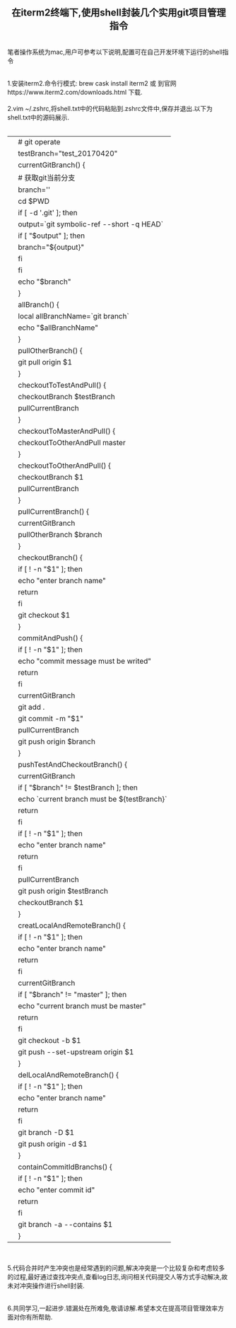 <!DOCTYPE html>
<html lang="zh-cn">
<head>
<meta charset="utf-8"/>
<meta name="viewport" content="width=device-width, initial-scale=1" />
<meta name="referrer" content="origin" />
</head>
<body>
    <p>
    	<h2 style="text-align:center;">
    		在iterm2终端下,使用shell封装几个实用git项目管理指令
    	</h2>
    <br />
    笔者操作系统为mac,用户可参考以下说明,配置可在自己开发环境下运行的shell指令
    </p>
    <p>
    	<br />
    1.安装iterm2.命令行模式: brew cask install iterm2 或 到官网  https://www.iterm2.com/downloads.html  下载.<br />
    <br />
    2.vim ~/.zshrc,将shell.txt中的代码粘贴到.zshrc文件中,保存并退出.以下为shell.txt中的源码展示.<br />
    <br />
    <table class="highlight tab-size js-file-line-container" data-tab-size="8">
          <tbody><tr>
            <td id="L1" class="blob-num js-line-number" data-line-number="1"></td>
            <td id="LC1" class="blob-code blob-code-inner js-file-line"># git operate</td>
          </tr>
          <tr>
            <td id="L2" class="blob-num js-line-number" data-line-number="2"></td>
            <td id="LC2" class="blob-code blob-code-inner js-file-line">testBranch="test_20170420"</td>
          </tr>
          <tr>
            <td id="L3" class="blob-num js-line-number" data-line-number="3"></td>
            <td id="LC3" class="blob-code blob-code-inner js-file-line">currentGitBranch() {</td>
          </tr>
          <tr>
            <td id="L4" class="blob-num js-line-number" data-line-number="4"></td>
            <td id="LC4" class="blob-code blob-code-inner js-file-line">	# 获取git当前分支</td>
          </tr>
          <tr>
            <td id="L5" class="blob-num js-line-number" data-line-number="5"></td>
            <td id="LC5" class="blob-code blob-code-inner js-file-line">    	branch=''</td>
          </tr>
          <tr>
            <td id="L6" class="blob-num js-line-number" data-line-number="6"></td>
            <td id="LC6" class="blob-code blob-code-inner js-file-line">    	cd $PWD</td>
          </tr>
          <tr>
            <td id="L7" class="blob-num js-line-number" data-line-number="7"></td>
            <td id="LC7" class="blob-code blob-code-inner js-file-line">    	if [ -d '.git' ]; then</td>
          </tr>
          <tr>
            <td id="L8" class="blob-num js-line-number" data-line-number="8"></td>
            <td id="LC8" class="blob-code blob-code-inner js-file-line">        	output=`git symbolic-ref --short -q HEAD`</td>
          </tr>
          <tr>
            <td id="L9" class="blob-num js-line-number" data-line-number="9"></td>
            <td id="LC9" class="blob-code blob-code-inner js-file-line">        	if [ "$output" ]; then</td>
          </tr>
          <tr>
            <td id="L10" class="blob-num js-line-number" data-line-number="10"></td>
            <td id="LC10" class="blob-code blob-code-inner js-file-line">            		branch="${output}"</td>
          </tr>
          <tr>
            <td id="L11" class="blob-num js-line-number" data-line-number="11"></td>
            <td id="LC11" class="blob-code blob-code-inner js-file-line">        	fi</td>
          </tr>
          <tr>
            <td id="L12" class="blob-num js-line-number" data-line-number="12"></td>
            <td id="LC12" class="blob-code blob-code-inner js-file-line">    	fi</td>
          </tr>
          <tr>
            <td id="L13" class="blob-num js-line-number" data-line-number="13"></td>
            <td id="LC13" class="blob-code blob-code-inner js-file-line">	echo "$branch"</td>
          </tr>
          <tr>
            <td id="L14" class="blob-num js-line-number" data-line-number="14"></td>
            <td id="LC14" class="blob-code blob-code-inner js-file-line">}</td>
          </tr>
          <tr>
            <td id="L15" class="blob-num js-line-number" data-line-number="15"></td>
            <td id="LC15" class="blob-code blob-code-inner js-file-line">allBranch() {</td>
          </tr>
          <tr>
            <td id="L16" class="blob-num js-line-number" data-line-number="16"></td>
            <td id="LC16" class="blob-code blob-code-inner js-file-line">	local allBranchName=`git branch`</td>
          </tr>
          <tr>
            <td id="L17" class="blob-num js-line-number" data-line-number="17"></td>
            <td id="LC17" class="blob-code blob-code-inner js-file-line">	echo "$allBranchName"</td>
          </tr>
          <tr>
            <td id="L18" class="blob-num js-line-number" data-line-number="18"></td>
            <td id="LC18" class="blob-code blob-code-inner js-file-line">}</td>
          </tr>
          <tr>
            <td id="L19" class="blob-num js-line-number" data-line-number="19"></td>
            <td id="LC19" class="blob-code blob-code-inner js-file-line">pullOtherBranch() {</td>
          </tr>
          <tr>
            <td id="L20" class="blob-num js-line-number" data-line-number="20"></td>
            <td id="LC20" class="blob-code blob-code-inner js-file-line">	git pull origin $1</td>
          </tr>
          <tr>
            <td id="L21" class="blob-num js-line-number" data-line-number="21"></td>
            <td id="LC21" class="blob-code blob-code-inner js-file-line">}</td>
          </tr>
          <tr>
            <td id="L22" class="blob-num js-line-number" data-line-number="22"></td>
            <td id="LC22" class="blob-code blob-code-inner js-file-line">checkoutToTestAndPull() {</td>
          </tr>
          <tr>
            <td id="L23" class="blob-num js-line-number" data-line-number="23"></td>
            <td id="LC23" class="blob-code blob-code-inner js-file-line">	checkoutBranch $testBranch</td>
          </tr>
          <tr>
            <td id="L24" class="blob-num js-line-number" data-line-number="24"></td>
            <td id="LC24" class="blob-code blob-code-inner js-file-line">	pullCurrentBranch</td>
          </tr>
          <tr>
            <td id="L25" class="blob-num js-line-number" data-line-number="25"></td>
            <td id="LC25" class="blob-code blob-code-inner js-file-line">}</td>
          </tr>
          <tr>
            <td id="L26" class="blob-num js-line-number" data-line-number="26"></td>
            <td id="LC26" class="blob-code blob-code-inner js-file-line">checkoutToMasterAndPull() {</td>
          </tr>
          <tr>
            <td id="L27" class="blob-num js-line-number" data-line-number="27"></td>
            <td id="LC27" class="blob-code blob-code-inner js-file-line">	checkoutToOtherAndPull master</td>
          </tr>
          <tr>
            <td id="L28" class="blob-num js-line-number" data-line-number="28"></td>
            <td id="LC28" class="blob-code blob-code-inner js-file-line">}</td>
          </tr>
          <tr>
            <td id="L29" class="blob-num js-line-number" data-line-number="29"></td>
            <td id="LC29" class="blob-code blob-code-inner js-file-line">checkoutToOtherAndPull() {</td>
          </tr>
          <tr>
            <td id="L30" class="blob-num js-line-number" data-line-number="30"></td>
            <td id="LC30" class="blob-code blob-code-inner js-file-line">	checkoutBranch $1</td>
          </tr>
          <tr>
            <td id="L31" class="blob-num js-line-number" data-line-number="31"></td>
            <td id="LC31" class="blob-code blob-code-inner js-file-line">	pullCurrentBranch</td>
          </tr>
          <tr>
            <td id="L32" class="blob-num js-line-number" data-line-number="32"></td>
            <td id="LC32" class="blob-code blob-code-inner js-file-line">}</td>
          </tr>
          <tr>
            <td id="L33" class="blob-num js-line-number" data-line-number="33"></td>
            <td id="LC33" class="blob-code blob-code-inner js-file-line">pullCurrentBranch() {</td>
          </tr>
          <tr>
            <td id="L34" class="blob-num js-line-number" data-line-number="34"></td>
            <td id="LC34" class="blob-code blob-code-inner js-file-line">	currentGitBranch</td>
          </tr>
          <tr>
            <td id="L35" class="blob-num js-line-number" data-line-number="35"></td>
            <td id="LC35" class="blob-code blob-code-inner js-file-line">	pullOtherBranch $branch</td>
          </tr>
          <tr>
            <td id="L36" class="blob-num js-line-number" data-line-number="36"></td>
            <td id="LC36" class="blob-code blob-code-inner js-file-line">}</td>
          </tr>
          <tr>
            <td id="L37" class="blob-num js-line-number" data-line-number="37"></td>
            <td id="LC37" class="blob-code blob-code-inner js-file-line">checkoutBranch() {</td>
          </tr>
          <tr>
            <td id="L38" class="blob-num js-line-number" data-line-number="38"></td>
            <td id="LC38" class="blob-code blob-code-inner js-file-line">	if [ ! -n "$1" ]; then</td>
          </tr>
          <tr>
            <td id="L39" class="blob-num js-line-number" data-line-number="39"></td>
            <td id="LC39" class="blob-code blob-code-inner js-file-line">		echo "enter branch name"</td>
          </tr>
          <tr>
            <td id="L40" class="blob-num js-line-number" data-line-number="40"></td>
            <td id="LC40" class="blob-code blob-code-inner js-file-line">		return</td>
          </tr>
          <tr>
            <td id="L41" class="blob-num js-line-number" data-line-number="41"></td>
            <td id="LC41" class="blob-code blob-code-inner js-file-line">	fi</td>
          </tr>
          <tr>
            <td id="L42" class="blob-num js-line-number" data-line-number="42"></td>
            <td id="LC42" class="blob-code blob-code-inner js-file-line">	git checkout $1</td>
          </tr>
          <tr>
            <td id="L43" class="blob-num js-line-number" data-line-number="43"></td>
            <td id="LC43" class="blob-code blob-code-inner js-file-line">}</td>
          </tr>
          <tr>
            <td id="L44" class="blob-num js-line-number" data-line-number="44"></td>
            <td id="LC44" class="blob-code blob-code-inner js-file-line">commitAndPush() {</td>
          </tr>
          <tr>
            <td id="L45" class="blob-num js-line-number" data-line-number="45"></td>
            <td id="LC45" class="blob-code blob-code-inner js-file-line">	if [ ! -n "$1" ]; then</td>
          </tr>
          <tr>
            <td id="L46" class="blob-num js-line-number" data-line-number="46"></td>
            <td id="LC46" class="blob-code blob-code-inner js-file-line">		echo "commit message must be writed"</td>
          </tr>
          <tr>
            <td id="L47" class="blob-num js-line-number" data-line-number="47"></td>
            <td id="LC47" class="blob-code blob-code-inner js-file-line">		return</td>
          </tr>
          <tr>
            <td id="L48" class="blob-num js-line-number" data-line-number="48"></td>
            <td id="LC48" class="blob-code blob-code-inner js-file-line">	fi</td>
          </tr>
          <tr>
            <td id="L49" class="blob-num js-line-number" data-line-number="49"></td>
            <td id="LC49" class="blob-code blob-code-inner js-file-line">	currentGitBranch</td>
          </tr>
          <tr>
            <td id="L50" class="blob-num js-line-number" data-line-number="50"></td>
            <td id="LC50" class="blob-code blob-code-inner js-file-line">	git add .</td>
          </tr>
          <tr>
            <td id="L51" class="blob-num js-line-number" data-line-number="51"></td>
            <td id="LC51" class="blob-code blob-code-inner js-file-line">	git commit -m "$1"</td>
          </tr>
          <tr>
            <td id="L52" class="blob-num js-line-number" data-line-number="52"></td>
            <td id="LC52" class="blob-code blob-code-inner js-file-line">	pullCurrentBranch</td>
          </tr>
          <tr>
            <td id="L53" class="blob-num js-line-number" data-line-number="53"></td>
            <td id="LC53" class="blob-code blob-code-inner js-file-line">	git push origin $branch</td>
          </tr>
          <tr>
            <td id="L54" class="blob-num js-line-number" data-line-number="54"></td>
            <td id="LC54" class="blob-code blob-code-inner js-file-line">}</td>
          </tr>
          <tr>
            <td id="L55" class="blob-num js-line-number" data-line-number="55"></td>
            <td id="LC55" class="blob-code blob-code-inner js-file-line">pushTestAndCheckoutBranch() {</td>
          </tr>
          <tr>
            <td id="L56" class="blob-num js-line-number" data-line-number="56"></td>
            <td id="LC56" class="blob-code blob-code-inner js-file-line">	currentGitBranch</td>
          </tr>
          <tr>
            <td id="L57" class="blob-num js-line-number" data-line-number="57"></td>
            <td id="LC57" class="blob-code blob-code-inner js-file-line">	if [ "$branch" != $testBranch ]; then</td>
          </tr>
          <tr>
            <td id="L58" class="blob-num js-line-number" data-line-number="58"></td>
            <td id="LC58" class="blob-code blob-code-inner js-file-line">		echo `current branch must be ${testBranch}`</td>
          </tr>
          <tr>
            <td id="L59" class="blob-num js-line-number" data-line-number="59"></td>
            <td id="LC59" class="blob-code blob-code-inner js-file-line">		return</td>
          </tr>
          <tr>
            <td id="L60" class="blob-num js-line-number" data-line-number="60"></td>
            <td id="LC60" class="blob-code blob-code-inner js-file-line">	fi</td>
          </tr>
          <tr>
            <td id="L61" class="blob-num js-line-number" data-line-number="61"></td>
            <td id="LC61" class="blob-code blob-code-inner js-file-line">	if [ ! -n "$1" ]; then</td>
          </tr>
          <tr>
            <td id="L62" class="blob-num js-line-number" data-line-number="62"></td>
            <td id="LC62" class="blob-code blob-code-inner js-file-line">		echo "enter branch name"</td>
          </tr>
          <tr>
            <td id="L63" class="blob-num js-line-number" data-line-number="63"></td>
            <td id="LC63" class="blob-code blob-code-inner js-file-line">		return</td>
          </tr>
          <tr>
            <td id="L64" class="blob-num js-line-number" data-line-number="64"></td>
            <td id="LC64" class="blob-code blob-code-inner js-file-line">	fi</td>
          </tr>
          <tr>
            <td id="L65" class="blob-num js-line-number" data-line-number="65"></td>
            <td id="LC65" class="blob-code blob-code-inner js-file-line">	pullCurrentBranch</td>
          </tr>
          <tr>
            <td id="L66" class="blob-num js-line-number" data-line-number="66"></td>
            <td id="LC66" class="blob-code blob-code-inner js-file-line">	git push origin $testBranch</td>
          </tr>
          <tr>
            <td id="L67" class="blob-num js-line-number" data-line-number="67"></td>
            <td id="LC67" class="blob-code blob-code-inner js-file-line">	checkoutBranch $1</td>
          </tr>
          <tr>
            <td id="L68" class="blob-num js-line-number" data-line-number="68"></td>
            <td id="LC68" class="blob-code blob-code-inner js-file-line">}</td>
          </tr>
          <tr>
            <td id="L69" class="blob-num js-line-number" data-line-number="69"></td>
            <td id="LC69" class="blob-code blob-code-inner js-file-line">creatLocalAndRemoteBranch() {</td>
          </tr>
          <tr>
            <td id="L70" class="blob-num js-line-number" data-line-number="70"></td>
            <td id="LC70" class="blob-code blob-code-inner js-file-line">	if [ ! -n "$1" ]; then</td>
          </tr>
          <tr>
            <td id="L71" class="blob-num js-line-number" data-line-number="71"></td>
            <td id="LC71" class="blob-code blob-code-inner js-file-line">		echo "enter branch name"</td>
          </tr>
          <tr>
            <td id="L72" class="blob-num js-line-number" data-line-number="72"></td>
            <td id="LC72" class="blob-code blob-code-inner js-file-line">		return</td>
          </tr>
          <tr>
            <td id="L73" class="blob-num js-line-number" data-line-number="73"></td>
            <td id="LC73" class="blob-code blob-code-inner js-file-line">	fi</td>
          </tr>
          <tr>
            <td id="L74" class="blob-num js-line-number" data-line-number="74"></td>
            <td id="LC74" class="blob-code blob-code-inner js-file-line">	currentGitBranch</td>
          </tr>
          <tr>
            <td id="L75" class="blob-num js-line-number" data-line-number="75"></td>
            <td id="LC75" class="blob-code blob-code-inner js-file-line">	if [ "$branch" != "master" ]; then</td>
          </tr>
          <tr>
            <td id="L76" class="blob-num js-line-number" data-line-number="76"></td>
            <td id="LC76" class="blob-code blob-code-inner js-file-line">		echo "current branch must be master"</td>
          </tr>
          <tr>
            <td id="L77" class="blob-num js-line-number" data-line-number="77"></td>
            <td id="LC77" class="blob-code blob-code-inner js-file-line">		return</td>
          </tr>
          <tr>
            <td id="L78" class="blob-num js-line-number" data-line-number="78"></td>
            <td id="LC78" class="blob-code blob-code-inner js-file-line">	fi</td>
          </tr>
          <tr>
            <td id="L79" class="blob-num js-line-number" data-line-number="79"></td>
            <td id="LC79" class="blob-code blob-code-inner js-file-line">	git checkout -b $1</td>
          </tr>
          <tr>
            <td id="L80" class="blob-num js-line-number" data-line-number="80"></td>
            <td id="LC80" class="blob-code blob-code-inner js-file-line">	git push --set-upstream origin $1</td>
          </tr>
          <tr>
            <td id="L81" class="blob-num js-line-number" data-line-number="81"></td>
            <td id="LC81" class="blob-code blob-code-inner js-file-line">}</td>
          </tr>
          <tr>
            <td id="L82" class="blob-num js-line-number" data-line-number="82"></td>
            <td id="LC82" class="blob-code blob-code-inner js-file-line">delLocalAndRemoteBranch() {</td>
          </tr>
          <tr>
            <td id="L83" class="blob-num js-line-number" data-line-number="83"></td>
            <td id="LC83" class="blob-code blob-code-inner js-file-line">	if [ ! -n "$1" ]; then</td>
          </tr>
          <tr>
            <td id="L84" class="blob-num js-line-number" data-line-number="84"></td>
            <td id="LC84" class="blob-code blob-code-inner js-file-line">		echo "enter branch name"</td>
          </tr>
          <tr>
            <td id="L85" class="blob-num js-line-number" data-line-number="85"></td>
            <td id="LC85" class="blob-code blob-code-inner js-file-line">		return</td>
          </tr>
          <tr>
            <td id="L86" class="blob-num js-line-number" data-line-number="86"></td>
            <td id="LC86" class="blob-code blob-code-inner js-file-line">	fi</td>
          </tr>
          <tr>
            <td id="L87" class="blob-num js-line-number" data-line-number="87"></td>
            <td id="LC87" class="blob-code blob-code-inner js-file-line">	git branch -D $1</td>
          </tr>
          <tr>
            <td id="L88" class="blob-num js-line-number" data-line-number="88"></td>
            <td id="LC88" class="blob-code blob-code-inner js-file-line">	git push origin -d $1</td>
          </tr>
          <tr>
            <td id="L89" class="blob-num js-line-number" data-line-number="89"></td>
            <td id="LC89" class="blob-code blob-code-inner js-file-line">}</td>
          </tr>
          <tr>
            <td id="L90" class="blob-num js-line-number" data-line-number="90"></td>
            <td id="LC90" class="blob-code blob-code-inner js-file-line">containCommitIdBranchs() {</td>
          </tr>
          <tr>
            <td id="L91" class="blob-num js-line-number" data-line-number="91"></td>
            <td id="LC91" class="blob-code blob-code-inner js-file-line">	if [ ! -n "$1" ]; then</td>
          </tr>
          <tr>
            <td id="L92" class="blob-num js-line-number" data-line-number="92"></td>
            <td id="LC92" class="blob-code blob-code-inner js-file-line">		echo "enter commit id"</td>
          </tr>
          <tr>
            <td id="L93" class="blob-num js-line-number" data-line-number="93"></td>
            <td id="LC93" class="blob-code blob-code-inner js-file-line">		return</td>
          </tr>
          <tr>
            <td id="L94" class="blob-num js-line-number" data-line-number="94"></td>
            <td id="LC94" class="blob-code blob-code-inner js-file-line">	fi</td>
          </tr>
          <tr>
            <td id="L95" class="blob-num js-line-number" data-line-number="95"></td>
            <td id="LC95" class="blob-code blob-code-inner js-file-line">	git branch -a --contains $1</td>
          </tr>
          <tr>
            <td id="L96" class="blob-num js-line-number" data-line-number="96"></td>
            <td id="LC96" class="blob-code blob-code-inner js-file-line">}</td>
          </tr>
    </tbody></table>
    <p>
        <br />
        <p>5.代码合并时产生冲突也是经常遇到的问题,解决冲突是一个比较复杂和考虑较多的过程,最好通过查找冲突点,查看log日志,询问相关代码提交人等方式手动解决,故未对冲突操作进行shell封装.</p>
    	<br />
    6.共同学习,一起进步.错漏处在所难免,敬请谅解.希望本文在提高项目管理效率方面对你有所帮助.<br />
    </p>
</body>
</html>
